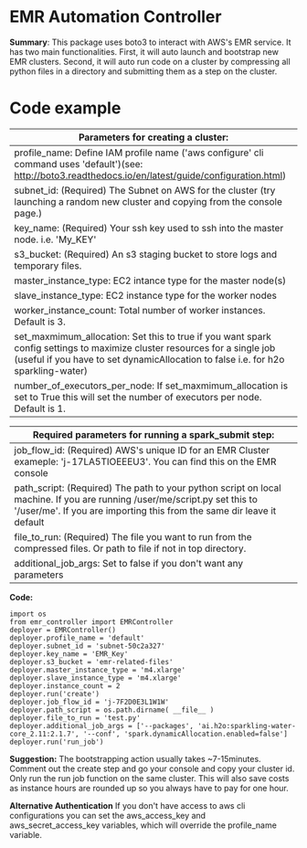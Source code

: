 <h1> EMR Automation Controller </h1>

<b>Summary</b>: This package uses boto3 to interact with AWS's EMR service. It has two main functionalities. First, it will auto launch and bootstrap new EMR clusters. Second, it will auto run code on a cluster by compressing all python files in a directory and submitting them as a step on the cluster.

<h1>Code example</h1>

| Parameters for creating a cluster: |
|---|
| profile_name: Define IAM profile name ('aws configure' cli command uses 'default')(see: http://boto3.readthedocs.io/en/latest/guide/configuration.html)  |
| subnet_id: (Required) The Subnet on AWS for the cluster (try launching a random new cluster and copying from the console page.) |
| key_name: (Required) Your ssh key used to ssh into the master node. i.e. 'My_KEY' |
| s3_bucket: (Required) An s3 staging bucket to store logs and temporary files. |
| master_instance_type: EC2 intance type for the master node(s) |
| slave_instance_type: EC2 instance type for the worker nodes |
| worker_instance_count: Total number of worker instances. Default is 3.  |
| set_maxmimum_allocation: Set this to true if you want spark config settings to maximize cluster resources for a single job (useful if you have to set dynamicAllocation to false i.e. for h2o sparkling-water)  |
| number_of_executors_per_node: If set_maxmimum_allocation is set to True this will set the number of executors per node. Default is 1.  |


| Required parameters for running a spark_submit step: |
|---|
| job_flow_id: (Required) AWS's unique ID for an EMR Cluster exameple: 'j-17LA5TIOEEEU3'. You can find this on the EMR console  |
| path_script: (Required) The path to your python script on local machine. If you are running /user/me/script.py set this to '/user/me'. If you are importing this from the same dir leave it default |
| file_to_run: (Required) The file you want to run from the compressed files. Or path to file if not in top directory. |
| additional_job_args: Set to false if you don't want any parameters |

<b>Code:</b>
```
import os
from emr_controller import EMRController
deployer = EMRController()
deployer.profile_name = 'default'
deployer.subnet_id = 'subnet-50c2a327'
deployer.key_name = 'EMR_Key'
deployer.s3_bucket = 'emr-related-files'
deployer.master_instance_type = 'm4.xlarge'
deployer.slave_instance_type = 'm4.xlarge'
deployer.instance_count = 2
deployer.run('create')
deployer.job_flow_id = 'j-7F2D0E3L1W1W'
deployer.path_script = os.path.dirname( __file__ )
deployer.file_to_run = 'test.py'
deployer.additional_job_args = ['--packages', 'ai.h2o:sparkling-water-core_2.11:2.1.7', '--conf', 'spark.dynamicAllocation.enabled=false']
deployer.run('run_job')
```


<b>Suggestion:</b> The bootstrapping action usually takes ~7-15minutes. Comment out the create step and go your console and copy your cluster id. Only run the run job function on the same cluster. This will also save costs as instance hours are rounded up so you always have to pay for one hour.

<b>Alternative Authentication</b> If you don't have access to aws cli configurations you can set the aws_access_key and aws_secret_access_key variables, which will override the profile_name variable.
